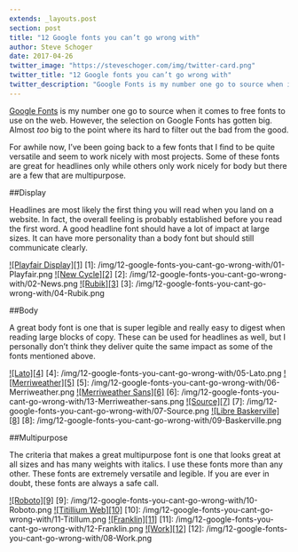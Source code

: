 ```yaml
---
extends: _layouts.post
section: post
title: "12 Google fonts you can’t go wrong with"
author: Steve Schoger
date: 2017-04-26
twitter_image: "https://steveschoger.com/img/twitter-card.png"
twitter_title: "12 Google fonts you can’t go wrong with"
twitter_description: "Google Fonts is my number one go to source when it comes to free fonts to use on the web. However, the selection on Google Fonts has gotten big. Almost *too* big to the point where its hard to filter out the bad from the good. "
---
```



[Google Fonts](https://fonts.google.com) is my number one go to source when it comes to free fonts to use on the web. However, the selection on Google Fonts has gotten big. Almost *too* big to the point where its hard to filter out the bad from the good. 

For awhile now, I’ve been going back to a few fonts that I find to be quite versatile and seem to work nicely with most projects. Some of these fonts are great for headlines only while others only work nicely for body but there are a few that are multipurpose.  


##Display

Headlines are most likely the first thing you will read when you land on a website. In fact, the overall feeling is probably established before you read the first word. A good headline font should have a lot of impact at large sizes. It can have more personality than a body font but should still communicate clearly.

<a href="https://fonts.google.com/specimen/Playfair+Display">![Playfair Display][1]</a>
[1]: /img/12-google-fonts-you-cant-go-wrong-with/01-Playfair.png
<a href="https://fonts.google.com/specimen/News+Cycle">![New Cycle][2]</a>
[2]: /img/12-google-fonts-you-cant-go-wrong-with/02-News.png
<a href="https://fonts.google.com/specimen/Rubik">![Rubik][3]</a>
[3]: /img/12-google-fonts-you-cant-go-wrong-with/04-Rubik.png


##Body

A great body font is one that is super legible and really easy to digest when reading large blocks of copy. These can be used for headlines as well, but I personally don’t think they deliver quite the same impact as some of the fonts mentioned above. 

<a href="https://fonts.google.com/specimen/Lato">![Lato][4]</a>
[4]: /img/12-google-fonts-you-cant-go-wrong-with/05-Lato.png
<a href="https://fonts.google.com/specimen/Merriweather">![Merriweather][5]</a>
[5]: /img/12-google-fonts-you-cant-go-wrong-with/06-Merriweather.png
<a href="https://fonts.google.com/specimen/Merriweather+Sans">![Merriweather Sans][6]</a>
[6]: /img/12-google-fonts-you-cant-go-wrong-with/13-Merriweather-sans.png
<a href="https://fonts.google.com/specimen/Source+Sans+Pro">![Source][7]</a>
[7]: /img/12-google-fonts-you-cant-go-wrong-with/07-Source.png
<a href="https://fonts.google.com/specimen/Libre+Baskerville">![Libre Baskerville][8]</a>
[8]: /img/12-google-fonts-you-cant-go-wrong-with/09-Baskerville.png


##Multipurpose

The criteria that makes a great multipurpose font is one that looks great at all sizes and has many weights with italics. I use these fonts more than any other. These fonts are extremely versatile and legible. If you are ever in doubt, these fonts are always a safe call. 

<a href="https://fonts.google.com/specimen/Roboto">![Roboto][9]</a>
[9]: /img/12-google-fonts-you-cant-go-wrong-with/10-Roboto.png
<a href="https://fonts.google.com/specimen/Titillium+Web">![Titillium Web][10]</a>
[10]: /img/12-google-fonts-you-cant-go-wrong-with/11-Titillum.png
<a href="https://fonts.google.com/specimen/Libre+Franklin">![Franklin][11]</a>
[11]: /img/12-google-fonts-you-cant-go-wrong-with/12-Franklin.png
<a href="https://fonts.google.com/specimen/Work+Sans">![Work][12]</a>
[12]: /img/12-google-fonts-you-cant-go-wrong-with/08-Work.png